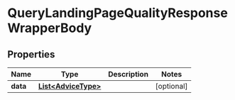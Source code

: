 

# QueryLandingPageQualityResponseWrapperBody


## Properties

Name | Type | Description | Notes
------------ | ------------- | ------------- | -------------
**data** | [**List&lt;AdviceType&gt;**](AdviceType.md) |  |  [optional]



